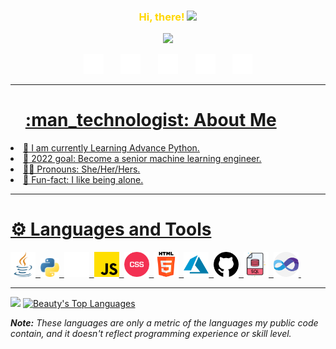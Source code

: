 <h3 align="center">
  <span style="color:#FFD700">Hi, there!</span>
  <img src="https://media.giphy.com/media/hvRJCLFzcasrR4ia7z/giphy.gif" width="28">
</h3>

<p align="center">
  <a href="https://github.com/mzbhewtee/readme-typing-svg"><img src="https://readme-typing-svg.herokuapp.com?duration=7017&color=FFD700&background=FF532B00&height=60&lines=I'm+Beauty+Ikudehinbu;Machine+Learning+and+AI+Engineer;UI%2FUX+and+Graphics+designer;Web+Developer"></a>
</p>

<p align="center">
  <a href="https://linkedin.com/beauty-ikudehinbu"><img width="32px" alt="LinkedIn" title="Linkedin" src="images/linkedin.png"/></a>
  &#8287;&#8287;&#8287;&#8287;&#8287;
  <a href="https://twitter.com/ikudehinbu_"><img width="32px" alt="Twitter" title="Twitter" src="images/twitter.png"/></a>
  &#8287;&#8287;&#8287;&#8287;&#8287;
  <a href="https://discord.gg/fPrdqh3Zfu" alt="Discord" title="Discord"><img width="32px" src="images/discord.png"/></a>
  &#8287;&#8287;&#8287;&#8287;&#8287;
  <a href="https://www.instagram.com/mz_bhewtee/" target="blank_"><img width="32px" alt="Instagram" title="Instagram" src="images/instagram.png"/></a>
  &#8287;&#8287;&#8287;&#8287;&#8287;
  <a href=""><img width="32px" alt="Gmail" title="Gmail" src="images/gmail.png">
</p>

---
<span style="color:FFD700">
<ol><h1>:man_technologist: About Me</h1></ol>
<li>📖 I am currently Learning Advance Python.</li>
<li>🌠 2022 goal: Become a senior machine learning engineer.</li>
<li>🧑🏿 Pronouns: She/Her/Hers.</li>
<li>🎈 Fun-fact: I like being alone.</li>
</span>

---
<span style="color:FFD700">
<h1> ⚙️ Languages and Tools</h1>
</span>
<div>
  <img src="images/java.png" title="Java" alt="Java" width="40" height="40"/>&nbsp;
  <img src="images/python.png" title="Python"  alt="python" width="30" height="30"/>&nbsp;
  <img src="images/flask.png" title="Flask" alt="flask" width="40" height="40"/>&nbsp;
  <img src="images/js.png" title="JS" alt="JavaScript" width="40" height="40"/>&nbsp;
  <img src ="images/css.png" title="css" alt="css" width="40" height="40"/>&nbsp;
  <img src="images/html-5.png" title="HTML" alt="HTML" width="40" height="40"/>&nbsp;
  <img src="images/azure.png" title="Azure" alt="azure" width="40" height="40"/>&nbsp;
  <img src="images/github.png"  title="Github" alt="github" width="40" height="40"/>&nbsp;
  <img src="images/sql.png" title="MySQL"  alt="MySQL" width="40" height="40"/>&nbsp;
  <img src="images/visual-basic.png" title="VSCode"  alt="VScode" width="40" height="40"/>&nbsp;
</div>


---

<a href="https://git.io/streak-stats"><img src="http://github-readme-streak-stats.herokuapp.com?user=mzbhewtee&theme=shades-of-purple&hide_border=true" height="192px"></a>
<a href="https://github.com/mzbhewtee/github-readme-stats"><img alt="Beauty's Top Languages" src="https://github-readme-stats.vercel.app/api/top-langs/?username=mzbhewtee&langs_count=8&layout=compact&theme=shades-of-purple&hide_border=true&bg_color&title_color=FFD700&icon_color=F8D866&hide=Jupyter%20Notebook" height="192px"/></a>
<br/>


<i><b>Note:</b> These languages are only a metric of the languages my public code contain, and it doesn't reflect programming experience or skill level.</i>


